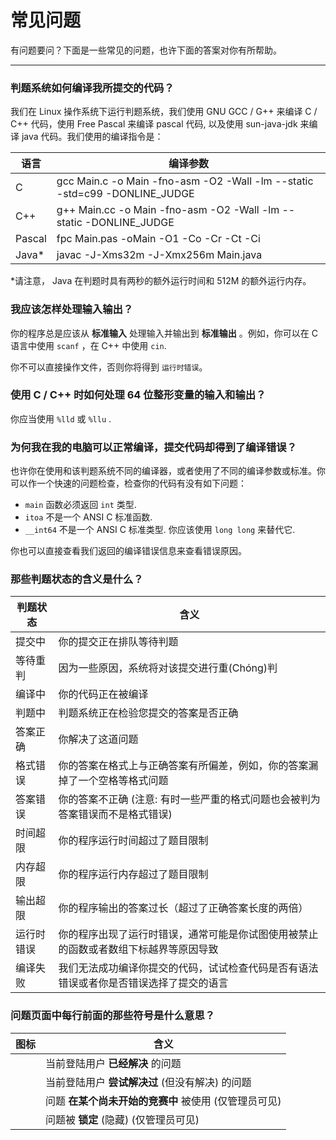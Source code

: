 # 常见问题

<!-- 您可以适当编辑该段文字以使得它与您 OJ 的实际情况对应 -->

有问题要问？下面是一些常见的问题，也许下面的答案对你有所帮助。

---------------------------------

### 判题系统如何编译我所提交的代码？

我们在 Linux 操作系统下运行判题系统，我们使用 GNU GCC / G++ 来编译 C / C++ 代码，使用 Free Pascal 来编译 pascal 代码, 以及使用 sun-java-jdk 来编译 java 代码。我们使用的编译指令是：

语言	                | 编译参数
------------------------|-----------------------------
C						| gcc Main.c -o Main -fno-asm -O2 -Wall -lm --static -std=c99 -DONLINE_JUDGE
C++						| g++ Main.cc -o Main -fno-asm -O2 -Wall -lm --static -DONLINE_JUDGE
Pascal					| fpc Main.pas -oMain -O1 -Co -Cr -Ct -Ci
Java*					| javac -J-Xms32m -J-Xmx256m Main.java

*请注意， Java 在判题时具有两秒的额外运行时间和 512M 的额外运行内存。

### 我应该怎样处理输入输出？

你的程序总是应该从 __标准输入__ 处理输入并输出到 __标准输出__ 。例如，你可以在 C 语言中使用 `scanf` ，在 C++ 中使用 `cin`.

你不可以直接操作文件，否则你将得到 `运行时错误`。

### 使用 C / C++ 时如何处理 64 位整形变量的输入和输出？

你应当使用 `%lld` 或 `%llu` .

### 为何我在我的电脑可以正常编译，提交代码却得到了编译错误？

也许你在使用和该判题系统不同的编译器，或者使用了不同的编译参数或标准。你可以作一个快速的问题检查，检查你的代码有没有如下问题：

 - `main` 函数必须返回 `int` 类型.
 - `itoa` 不是一个 ANSI C 标准函数.
 - `__int64` 不是一个 ANSI C 标准类型. 你应该使用 `long long` 来替代它.

你也可以直接查看我们返回的编译错误信息来查看错误原因。

### 那些判题状态的含义是什么？

判题状态		| 含义
----------------|----------
提交中			| 你的提交正在排队等待判题
等待重判		| 因为一些原因，系统将对该提交进行重(Chóng)判
编译中			| 你的代码正在被编译
判题中			| 判题系统正在检验您提交的答案是否正确
答案正确		| 你解决了这道问题
格式错误		| 你的答案在格式上与正确答案有所偏差，例如，你的答案漏掉了一个空格等格式问题
答案错误		| 你的答案不正确 (注意: 有时一些严重的格式问题也会被判为答案错误而不是格式错误)
时间超限		| 你的程序运行时间超过了题目限制
内存超限		| 你的程序运行内存超过了题目限制
输出超限		| 你的程序输出的答案过长（超过了正确答案长度的两倍）
运行时错误		| 你的程序出现了运行时错误，通常可能是你试图使用被禁止的函数或者数组下标越界等原因导致
编译失败		| 我们无法成功编译你提交的代码，试试检查代码是否有语法错误或者你是否错误选择了提交的语言

### 问题页面中每行前面的那些符号是什么意思？

图标                       | 含义 
---------------------------|-----------------------------
<i style='color: green;' class='fa fa-check'/> | 当前登陆用户 __已经解决__ 的问题
<i style='color: orange;' class='fa fa-dot-circle-o'/> | 当前登陆用户 __尝试解决过__ (但没有解决) 的问题
<i class='fa fa-clock-o'/> | 问题 __在某个尚未开始的竞赛中__ 被使用 (仅管理员可见)
<i class='fa fa-lock'/>    | 问题被 __锁定__ (隐藏) (仅管理员可见)

<script>
$("table").addClass("table table-hover");
</script>